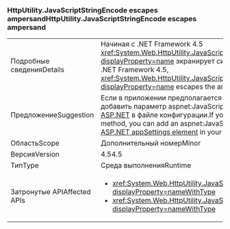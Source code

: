 ### <a name="httputilityjavascriptstringencode-escapes-ampersand"></a><span data-ttu-id="ce267-101">HttpUtility.JavaScriptStringEncode escapes ampersand</span><span class="sxs-lookup"><span data-stu-id="ce267-101">HttpUtility.JavaScriptStringEncode escapes ampersand</span></span>

|   |   |
|---|---|
|<span data-ttu-id="ce267-102">Подробные сведения</span><span class="sxs-lookup"><span data-stu-id="ce267-102">Details</span></span>|<span data-ttu-id="ce267-103">Начиная с .NET Framework 4.5 <xref:System.Web.HttpUtility.JavaScriptStringEncode(System.String)?displayProperty=name> экранирует символ амперсанда (&amp;) символов.</span><span class="sxs-lookup"><span data-stu-id="ce267-103">Starting with the .NET Framework 4.5, <xref:System.Web.HttpUtility.JavaScriptStringEncode(System.String)?displayProperty=name> escapes the ampersand (&amp;) character.</span></span>|
|<span data-ttu-id="ce267-104">Предложение</span><span class="sxs-lookup"><span data-stu-id="ce267-104">Suggestion</span></span>|<span data-ttu-id="ce267-105">Если в приложении предполагается прежнее поведение данного метода, можно добавить параметр aspnet:JavaScriptDoNotEncodeAmpersand в [элемент appSettings ASP.NET](https://msdn.microsoft.com/library/hh975440.aspx) в файле конфигурации.</span><span class="sxs-lookup"><span data-stu-id="ce267-105">If your app depends on the previous behavior of this method, you can add an aspnet:JavaScriptDoNotEncodeAmpersand setting to the [ASP.NET appSettings element](https://msdn.microsoft.com/library/hh975440.aspx) in your configuration file.</span></span>|
|<span data-ttu-id="ce267-106">Область</span><span class="sxs-lookup"><span data-stu-id="ce267-106">Scope</span></span>|<span data-ttu-id="ce267-107">Дополнительный номер</span><span class="sxs-lookup"><span data-stu-id="ce267-107">Minor</span></span>|
|<span data-ttu-id="ce267-108">Версия</span><span class="sxs-lookup"><span data-stu-id="ce267-108">Version</span></span>|<span data-ttu-id="ce267-109">4.5</span><span class="sxs-lookup"><span data-stu-id="ce267-109">4.5</span></span>|
|<span data-ttu-id="ce267-110">Тип</span><span class="sxs-lookup"><span data-stu-id="ce267-110">Type</span></span>|<span data-ttu-id="ce267-111">Среда выполнения</span><span class="sxs-lookup"><span data-stu-id="ce267-111">Runtime</span></span>|
|<span data-ttu-id="ce267-112">Затронутые API</span><span class="sxs-lookup"><span data-stu-id="ce267-112">Affected APIs</span></span>|<ul><li><xref:System.Web.HttpUtility.JavaScriptStringEncode(System.String)?displayProperty=nameWithType></li><li><xref:System.Web.HttpUtility.JavaScriptStringEncode(System.String,System.Boolean)?displayProperty=nameWithType></li></ul>|

